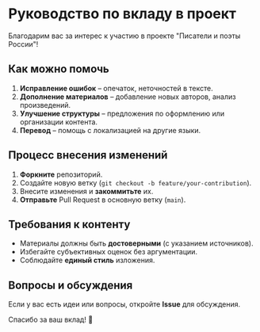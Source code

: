 # Руководство по вкладу в проект  

Благодарим вас за интерес к участию в проекте "Писатели и поэты России"!  

## Как можно помочь  

1. **Исправление ошибок** – опечаток, неточностей в тексте.  
2. **Дополнение материалов** – добавление новых авторов, анализ произведений.  
3. **Улучшение структуры** – предложения по оформлению или организации контента.  
4. **Перевод** – помощь с локализацией на другие языки.  

## Процесс внесения изменений  

1. **Форкните** репозиторий.  
2. Создайте новую ветку (`git checkout -b feature/your-contribution`).  
3. Внесите изменения и **закоммитьте** их.  
4. **Отправьте** Pull Request в основную ветку (`main`).  

## Требования к контенту  

- Материалы должны быть **достоверными** (с указанием источников).  
- Избегайте субъективных оценок без аргументации.  
- Соблюдайте **единый стиль** изложения.  

## Вопросы и обсуждения  

Если у вас есть идеи или вопросы, откройте **Issue** для обсуждения.  

Спасибо за ваш вклад! 🚀  
